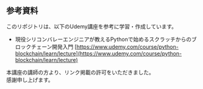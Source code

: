## 参考資料

このリポジトリは、以下のUdemy講座を参考に学習・作成しています。

 - 現役シリコンバレーエンジニアが教えるPythonで始めるスクラッチからのブロックチェーン開発入門
  [https://www.udemy.com/course/python-blockchain/learn/lecture](https://www.udemy.com/course/python-blockchain/learn/lecture)

本講座の講師の方より、リンク掲載の許可をいただきました。  
感謝申し上げます。